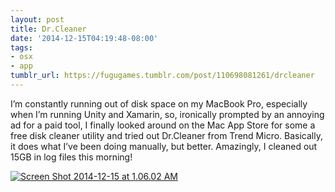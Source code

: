 ```yaml
---
layout: post
title: Dr.Cleaner
date: '2014-12-15T04:19:48-08:00'
tags:
- osx
- app
tumblr_url: https://fugugames.tumblr.com/post/110698081261/drcleaner
---
```

I’m constantly running out of disk space on my MacBook Pro, especially when I’m running Unity and Xamarin, so, ironically prompted by an annoying ad for a paid tool, I finally looked around on the Mac App Store for some a free disk cleaner utility and tried out Dr.Cleaner from Trend Micro. Basically, it does what I’ve been doing manually, but better. Amazingly, I cleaned out 15GB in log files this morning!

[![Screen Shot 2014-12-15 at 1.06.02 AM](http://itshardtofondlepenguins.com/wp-content/uploads/2014/12/Screen-Shot-2014-12-15-at-1.06.02-AM.png)](http://itshardtofondlepenguins.com/wp-content/uploads/2014/12/Screen-Shot-2014-12-15-at-1.06.02-AM.png)

